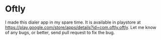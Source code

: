 # Oftly
I made this dialer app in my spare time. It is available in playstore at 
https://play.google.com/store/apps/details?id=com.oftly.oftly. 
Let me know of any bugs, or better, send pull request to fix the bug.
